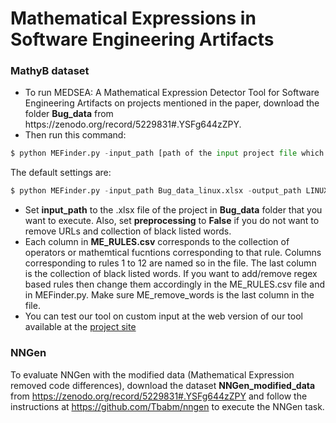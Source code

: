 # Mathematical Expressions in Software Engineering Artifacts
### MathyB dataset
<ul>
<li>To run MEDSEA: A Mathematical Expression Detector Tool for Software Engineering Artifacts on projects mentioned in the paper, download the folder <b>Bug_data</b> from https://zenodo.org/record/5229831#.YSFg644zZPY. </li>
<li>Then run this command:</li>
</ul>

```python
$ python MEFinder.py -input_path [path of the input project file which should be a .xlsx file] -output_path [path of the output file which should be a .csv file] - preprocessing [True or False]
```
The default settings are:
```python
$ python MEFinder.py -input_path Bug_data_linux.xlsx -output_path LINUX.csv - preprocessing True
```
<ul>
<li> Set <b>input_path</b> to the .xlsx file of the project in <b>Bug_data</b> folder that you want to execute. Also, set <b>preprocessing</b> to <b>False</b> if you do not want to remove URLs and collection of black listed words.</li>
<li> Each column in <b>ME_RULES.csv</b> corresponds to the collection of operators or mathemtical fucntions corresponding to that rule. Columns corresponding to rules 1 to 12 are named so in the file. The last column is the collection of black listed words. If you want to add/remove regex based rules then change them accordingly in the ME_RULES.csv file and in MEFinder.py. Make sure ME_remove_words is the last column in the file. </li>
<li> You can test our tool on custom input at the web version of our tool available at the <a href="https://share.streamlit.io/mathyb/mathyb_dataset/main/website/MedSea.py">project site</a></li></ul>

### NNGen
To evaluate NNGen with the modified data (Mathematical Expression removed code differences), download the dataset <b>NNGen_modified_data</b> from https://zenodo.org/record/5229831#.YSFg644zZPY and follow the instructions at https://github.com/Tbabm/nngen to execute the NNGen task.
